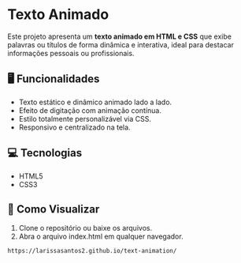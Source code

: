 # Texto Animado

Este projeto apresenta um **texto animado em HTML e CSS** que exibe palavras ou títulos de forma dinâmica e interativa, ideal para destacar informações pessoais ou profissionais.
## 🖥️ Funcionalidades
- Texto estático e dinâmico animado lado a lado.
- Efeito de digitação com animação contínua.
- Estilo totalmente personalizável via CSS.
- Responsivo e centralizado na tela.

## 💻 Tecnologias
- HTML5
- CSS3

## 👀 Como Visualizar  
1. Clone o repositório ou baixe os arquivos.  
2. Abra o arquivo index.html em qualquer navegador.
   
```bash
https://larissasantos2.github.io/text-animation/
